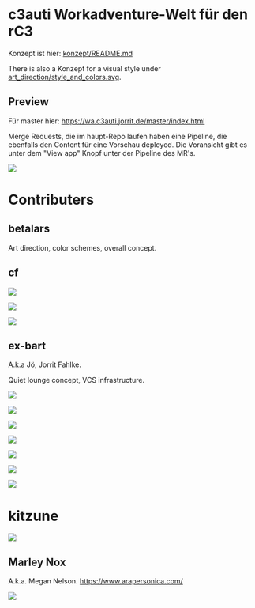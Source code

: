 # c3auti Workadventure-Welt für den rC3

Konzept ist hier: [konzept/README.md](konzept/README.md)

There is also a Konzept for a visual style under
[art_direction/style_and_colors.svg](art_direction/style_and_colors.svg).

## Preview

Für master hier: https://wa.c3auti.jorrit.de/master/index.html

Merge Requests, die im haupt-Repo laufen haben eine Pipeline, die ebenfalls
den Content für eine Vorschau deployed.  Die Voransicht gibt es unter dem
"View app" Knopf unter der Pipeline des MR's.

![](view_app.png)

# Contributers

## betalars

Art direction, color schemes, overall concept.

## cf

[![](tilesets/c3auti/escher-32x32s.png)](tilesets/c3auti/escher.kra)

[![](tilesets/c3auti/wood-bridge-32x32s.png)](tilesets/c3auti/wood-bridge.kra)

[![](tilesets/c3auti/wood-floor-32x32s.png)](tilesets/c3auti/wood-floor.kra)

## ex-bart

A.k.a Jö, Jorrit Fahlke.

Quiet lounge concept, VCS infrastructure.

![](tilesets/c3auti/branches.png)

![](tilesets/c3auti/furniture-logs.png)

![](tilesets/c3auti/grass.png)

![](tilesets/c3auti/lanterns.png)

![](tilesets/c3auti/leaves.png)

![](tilesets/c3auti/moss-cracks.png)

![](tilesets/c3auti/trunk_wip.png)

# kitzune

![](tilesets/c3auti/kitzune.png)

## Marley Nox

A.k.a. Megan Nelson. https://www.arapersonica.com/

![](tilesets/c3auti/nox.png)
